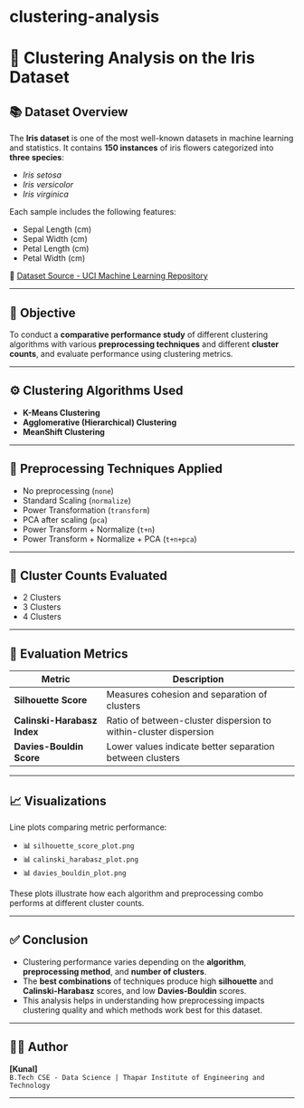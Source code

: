 # clustering-analysis
# 🌸 Clustering Analysis on the Iris Dataset

## 📚 Dataset Overview

The **Iris dataset** is one of the most well-known datasets in machine learning and statistics. It contains **150 instances** of iris flowers categorized into **three species**:  
- *Iris setosa*  
- *Iris versicolor*  
- *Iris virginica*  

Each sample includes the following features:
- Sepal Length (cm)  
- Sepal Width (cm)  
- Petal Length (cm)  
- Petal Width (cm)

🔗 [Dataset Source - UCI Machine Learning Repository](https://archive.ics.uci.edu/ml/datasets/iris)

---

## 🎯 Objective

To conduct a **comparative performance study** of different clustering algorithms with various **preprocessing techniques** and different **cluster counts**, and evaluate performance using clustering metrics.

---

## ⚙️ Clustering Algorithms Used

- **K-Means Clustering**  
- **Agglomerative (Hierarchical) Clustering**  
- **MeanShift Clustering**

---

## 🧪 Preprocessing Techniques Applied

- No preprocessing (`none`)
- Standard Scaling (`normalize`)
- Power Transformation (`transform`)
- PCA after scaling (`pca`)
- Power Transform + Normalize (`t+n`)
- Power Transform + Normalize + PCA (`t+n+pca`)

---

## 🔢 Cluster Counts Evaluated

- 2 Clusters  
- 3 Clusters  
- 4 Clusters  

---

## 📏 Evaluation Metrics

| Metric | Description |
|--------|-------------|
| **Silhouette Score** | Measures cohesion and separation of clusters |
| **Calinski-Harabasz Index** | Ratio of between-cluster dispersion to within-cluster dispersion |
| **Davies-Bouldin Score** | Lower values indicate better separation between clusters |

---

## 📈 Visualizations

Line plots comparing metric performance:
- 📊 `silhouette_score_plot.png`
- 📊 `calinski_harabasz_plot.png`
- 📊 `davies_bouldin_plot.png`

These plots illustrate how each algorithm and preprocessing combo performs at different cluster counts.

---


## ✅ Conclusion

- Clustering performance varies depending on the **algorithm**, **preprocessing method**, and **number of clusters**.
- The **best combinations** of techniques produce high **silhouette** and **Calinski-Harabasz** scores, and low **Davies-Bouldin** scores.
- This analysis helps in understanding how preprocessing impacts clustering quality and which methods work best for this dataset.

---

## 👨‍💻 Author

**[Kunal]**  
`B.Tech CSE - Data Science | Thapar Institute of Engineering and Technology`

---

